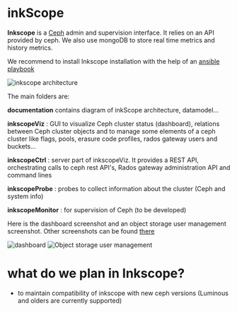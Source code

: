 inkScope
========

**Inkscope** is  a [Ceph](http://ceph.com) admin and supervision interface. It relies on an API provided by ceph. We also use  mongoDB to store real time metrics and history metrics.

We recommend to install Inkscope installation with the help of an [ansible playbook](https://github.com/inkscope/inkscope-ansible)


![inkscope architecture](https://github.com/inkscope/inkscope/raw/master/documentation/inkscope-platform.png)

The main folders are:

**documentation** contains diagram of inkScope architecture, datamodel...

**inkscopeViz** : GUI to visualize Ceph cluster status (dashboard), relations between Ceph cluster objects and to manage some elements of a ceph cluster like flags, pools, erasure code profiles, rados gateway users and buckets...

**inkscopeCtrl** : server part of inkscopeViz. It provides a REST API, orchestrating calls to ceph rest API's, Rados gateway administration API and command lines

**inkscopeProbe** : probes to collect information about the cluster (Ceph and system info)

**inkscopeMonitor** : for supervision of Ceph (to be developed) 

Here is the dashboard screenshot and an object storage user management screenshot. Other screenshots can be found [there](https://github.com/inkscope/inkscope/tree/master/screenshots)

![dashboard](https://raw.github.com/inkscope/inkscope/master/screenshots/Screenshot-Status.png)
![Object storage user management](https://raw.github.com/inkscope/inkscope/master/screenshots/Screenshot-S3userManagement.png)

what do we plan in Inkscope?
============================
- to maintain compatibility of inkscope with new ceph versions (Luminous and olders are currently supported)

